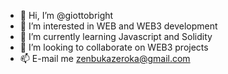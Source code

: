 - 👋 Hi, I’m @giottobright
- 👀 I’m interested in WEB and WEB3 development
- 🌱 I’m currently learning Javascript and Solidity
- 💞️ I’m looking to collaborate on WEB3 projects
- 📫 E-mail me zenbukazeroka@gmail.com


